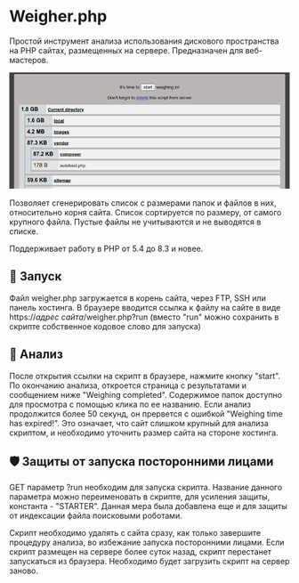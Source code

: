 # Weigher.php
Простой инструмент анализа использования дискового пространства на PHP сайтах, размещенных на сервере. Предназначен для веб-мастеров.

<p align="center">
  <img src="screenshot.png">
</p>

Позволяет сгенерировать список с размерами папок и файлов в них, относительно корня сайта. Список сортируется по размеру, от самого крупного файла. Пустые файлы не учитываются и не выводятся в списке.

Поддерживает работу в PHP от 5.4 до 8.3 и новее.

## 🚀 Запуск
Файл weigher.php загружается в корень сайта, через FTP, SSH или панель хостинга. В браузере вводится ссылка к файлу на сайте в виде https://*адрес сайта*/weigher.php?run (вместо "run" можно сохранить в скрипте собственное кодовое слово для запуска)

## 🔎 Анализ
После открытия ссылки на скрипт в браузере, нажмите кнопку "start". По окончанию анализа, откроется страница с результатами и сообщением ниже "Weighing completed". Содержимое папок доступно для просмотра с помощью клика по ее названию. Если анализ продолжится более 50 секунд, он прервется с ошибкой "Weighing time has expired!". Это означает, что сайт слишком крупный для анализа скриптом, и необходимо уточнить размер сайта на стороне хостинга.

## 🛡️ Защиты от запуска посторонними лицами
GET параметр ?run необходим для запуска скрипта. Название данного параметра можно переименовать в скрипте, для усиления защиты, константа - "STARTER". Данная мера была добавлена еще и для защиты от индексации файла поисковыми роботами.

Скрипт необходимо удалять с сайта сразу, как только завершите процедуру анализа, во избежание запуска посторонними лицами. Если скрипт размещен на сервере более суток назад, скрипт перестанет запускаться из браузера. Необходимо будет загрузить скрипт на сервер заново.
